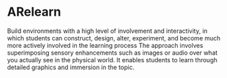 # ARelearn
Build environments with a high level of involvement and interactivity, in which students can construct, design, alter, experiment, and become much more actively involved in the learning process
The approach involves superimposing sensory enhancements such as images or audio over what you actually see in the physical world.
It enables students to learn through detailed graphics and immersion in the topic.
